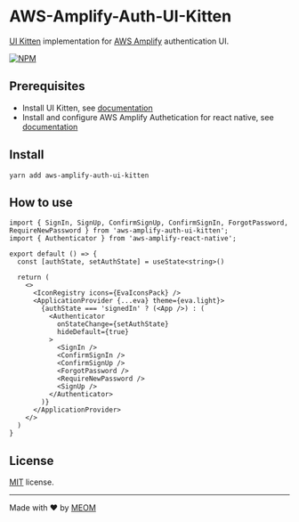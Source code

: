 # AWS-Amplify-Auth-UI-Kitten

[UI Kitten](https://github.com/akveo/react-native-ui-kitten) implementation for [AWS Amplify](https://github.com/aws-amplify/amplify-js) authentication UI.

[![NPM](https://nodei.co/npm/aws-amplify-auth-ui-kitten.png?compact=true)](https://nodei.co/npm/aws-amplify-auth-ui-kitten/)

## Prerequisites

- Install UI Kitten, see [documentation](https://akveo.github.io/react-native-ui-kitten/docs/guides/getting-started#getting-started)
- Install and configure AWS Amplify Authetication for react native, see [documentation](https://docs.amplify.aws/start/q/integration/react-native) 

## Install

`yarn add aws-amplify-auth-ui-kitten`

## How to use

```
import { SignIn, SignUp, ConfirmSignUp, ConfirmSignIn, ForgotPassword, RequireNewPassword } from 'aws-amplify-auth-ui-kitten';
import { Authenticator } from 'aws-amplify-react-native';

export default () => {
  const [authState, setAuthState] = useState<string>()

  return (
    <>
      <IconRegistry icons={EvaIconsPack} />
      <ApplicationProvider {...eva} theme={eva.light}>
        {authState === 'signedIn' ? (<App />) : (
          <Authenticator
            onStateChange={setAuthState}
            hideDefault={true}
          >
            <SignIn />
            <ConfirmSignIn />
            <ConfirmSignUp />
            <ForgotPassword />
            <RequireNewPassword />
            <SignUp />
          </Authenticator>
        )}
      </ApplicationProvider>
    </>
  )
}
```

## License
[MIT](LICENSE) license.

---
Made with ❤️ by [MEOM](https://www.meom.fi)
